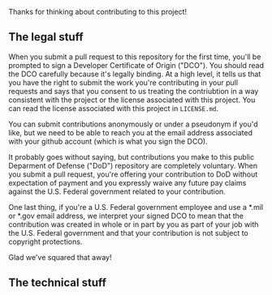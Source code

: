 Thanks for thinking about contributing to this project!

## The legal stuff

When you submit a pull request to this repository for the first time, you'll be prompted to sign a Developer Certificate of Origin ("DCO"). You should read the DCO carefully because it's legally binding. At a high level, it tells us that you have the right to submit the work you're contributing in your pull requests and says that you consent to us treating the contriubtion in a way consistent with the project or the license associated with this project. You can read the license associated with this project in `LICENSE.md`. 

You can submit contributions anonymously or under a pseudonym if you'd like, but we need to be able to reach you at the email address associated with your github account (which is what you sign the DCO). 

It probably goes without saying, but contributions you make to this public Deparment of Defense ("DoD") repository are completely voluntary. When you submit a pull request, you're offering your contribution to DoD without expectation of payment and you expressly waive any future pay claims against the U.S. Federal government related to your contribution. 

One last thing, if you're a U.S. Federal government employee and use a *.mil or *.gov email address, we interpret your signed DCO to mean that the contribution was created in whole or in part by you as part of your job with the U.S. Federal government and that your contribution is not subject to copyright protections.

Glad we've squared that away!

## The technical stuff

